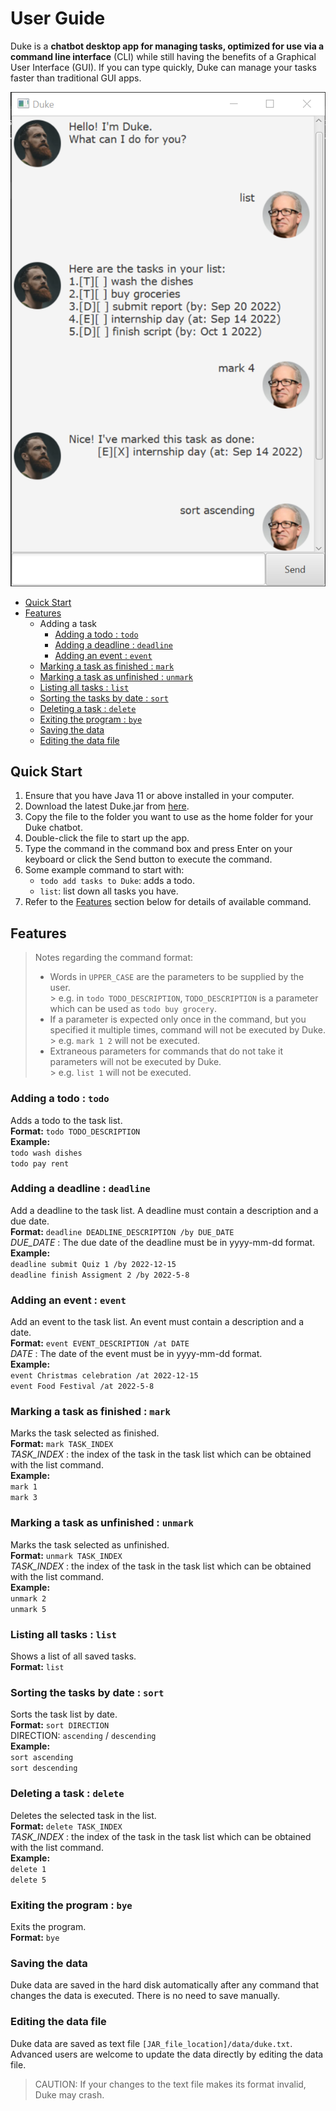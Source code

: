 # User Guide

Duke is a **chatbot desktop app for managing tasks, optimized for use via a command line interface** (CLI) while still
having the benefits of a Graphical User Interface (GUI). If you can type quickly, Duke can manage your tasks faster than
traditional GUI apps.

![](Ui.png)

- [Quick Start](#quick-start)
- [Features](#features)
    - Adding a task
        - [Adding a todo : `todo`](#adding-a-todo--todo)
        - [Adding a deadline : `deadline`](#adding-a-deadline--deadline)
        - [Adding an event : `event`](#adding-an-event--event)
    - [Marking a task as finished : `mark`](#marking-a-task-as-finished--mark)
    - [Marking a task as unfinished : `unmark`](#marking-a-task-as-unfinished--unmark)
    - [Listing all tasks : `list`](#listing-all-tasks--list)
    - [Sorting the tasks by date : `sort`](#sorting-the-tasks-by-date--sort)
    - [Deleting a task : `delete`](#deleting-a-task--delete)
    - [Exiting the program : `bye`](#exiting-the-program--bye)
    - [Saving the data](#saving-the-data)
    - [Editing the data file](#editing-the-data-file)

## Quick Start
1. Ensure that you have Java 11 or above installed in your computer.
2. Download the latest Duke.jar from [here](https://github.com/Rachel-AG/ip/releases).
3. Copy the file to the folder you want to use as the home folder for your Duke chatbot.
4. Double-click the file to start up the app.
5. Type the command in the command box and press Enter on your keyboard or click the Send button to execute the command.
6. Some example command to start with:
    - `todo add tasks to Duke`: adds a todo.
    - `list`: list down all tasks you have.
7. Refer to the [Features](#features) section below for details of available command.

## Features
> Notes regarding the command format:
> - Words in `UPPER_CASE` are the parameters to be supplied by the user.\
    > e.g. in `todo TODO_DESCRIPTION`, `TODO_DESCRIPTION` is a parameter which can be used as `todo buy grocery`.
> - If a parameter is expected only once in the command, but you specified it multiple times,
    command will not be executed by Duke.\
    > e.g. `mark 1 2` will not be executed.
> - Extraneous parameters for commands that do not take it parameters will not be executed by Duke.\
    > e.g. `list 1` will not be executed.

### Adding a todo : `todo`
Adds a todo to the task list.\
**Format:** `todo TODO_DESCRIPTION `\
**Example:** \
`todo wash dishes` \
`todo pay rent`

### Adding a deadline : `deadline`
Add a deadline to the task list. A deadline must contain a description and a due date.\
**Format:** `deadline DEADLINE_DESCRIPTION /by DUE_DATE` \
_DUE_DATE_ : The due date of the deadline must be in yyyy-mm-dd format. \
**Example:** \
`deadline submit Quiz 1 /by 2022-12-15` \
`deadline finish Assigment 2 /by 2022-5-8`

### Adding an event : `event`
Add an event to the task list. An event must contain a description and a date. \
**Format:** `event EVENT_DESCRIPTION /at DATE` \
_DATE_ : The date of the event must be in yyyy-mm-dd format. \
**Example:** \
`event Christmas celebration /at 2022-12-15` \
`event Food Festival /at 2022-5-8`

### Marking a task as finished : `mark`
Marks the task selected as finished. \
**Format:** `mark TASK_INDEX` \
_TASK_INDEX_ : the index of the task in the task list which can be obtained with the list command. \
**Example:** \
`mark 1` \
`mark 3`

### Marking a task as unfinished : `unmark`
Marks the task selected as unfinished. \
**Format:** `unmark TASK_INDEX` \
_TASK_INDEX_ : the index of the task in the task list which can be obtained with the list command. \
**Example:** \
`unmark 2` \
`unmark 5`

### Listing all tasks : `list`
Shows a list of all saved tasks. \
**Format:** `list`

### Sorting the tasks by date : `sort`
Sorts the task list by date. \
**Format:** `sort DIRECTION` \
DIRECTION: `ascending` / `descending` \
**Example:** \
`sort ascending` \
`sort descending`


### Deleting a task : `delete`
Deletes the selected task in the list. \
**Format:** `delete TASK_INDEX` \
_TASK_INDEX_ : the index of the task in the task list which can be obtained with the list command. \
**Example:** \
`delete 1` \
`delete 5`


### Exiting the program : `bye`
Exits the program. \
**Format:** `bye`

### Saving the data
Duke data are saved in the hard disk automatically after any command that changes the data is executed. There is no need
to save manually.

### Editing the data file
Duke data are saved as text file `[JAR_file_location]/data/duke.txt`. Advanced users are welcome to update the data
directly by editing the data file.

> CAUTION: If your changes to the text file makes its format invalid, Duke may crash.
